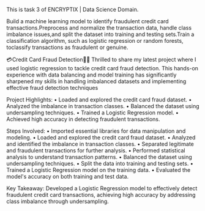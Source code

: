 This is task 3 of ENCRYPTIX | Data Science Domain.

Build a machine learning model to identify fraudulent credit card transactions.Preprocess and normalize the transaction data, handle class imbalance issues,and split the dataset into training and testing sets.Train a classification algorithm, such as logistic regression or random forests, toclassify transactions as fraudulent or genuine.

 💳Credit Card Fraud Detection🕵️‍♂️
Thrilled to share my latest project where I used logistic regression to tackle credit card fraud detection. This hands-on experience with data balancing and model training has significantly sharpened my skills in handling imbalanced datasets and implementing effective fraud detection techniques

Project Highlights:
• Loaded and explored the credit card fraud dataset.
• Analyzed the imbalance in transaction classes.
• Balanced the dataset using undersampling techniques.
• Trained a Logistic Regression model.
• Achieved high accuracy in detecting fraudulent transactions.

Steps Involved:
• Imported essential libraries for data manipulation and modeling.
• Loaded and explored the credit card fraud dataset.
• Analyzed and identified the imbalance in transaction classes.
• Separated legitimate and fraudulent transactions for further analysis.
• Performed statistical analysis to understand transaction patterns.
• Balanced the dataset using undersampling techniques.
• Split the data into training and testing sets.
• Trained a Logistic Regression model on the training data.
• Evaluated the model's accuracy on both training and test data.

Key Takeaway:
Developed a Logistic Regression model to effectively detect fraudulent credit card transactions, achieving high accuracy by addressing class imbalance through undersampling.
